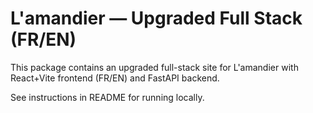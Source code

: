 # L'amandier — Upgraded Full Stack (FR/EN)

This package contains an upgraded full-stack site for L'amandier with React+Vite frontend (FR/EN) and FastAPI backend.

See instructions in README for running locally.
